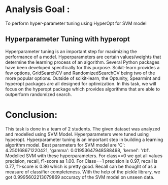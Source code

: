 # Analysis Goal :
To perform hyper-parameter tuning using HyperOpt for SVM model

## Hyperparameter Tuning with hyperopt
Hyperparameter tuning is an important step for maximizing the performance of a model. Hyperparameters are certain values/weights that determine the learning process of an algorithm. Several Python packages have been developed specifically for this purpose. Scikit-learn provides a few options, GridSearchCV and RandomizedSearchCV being two of the more popular options. Outside of scikit-learn, the Optunity, Spearmint and hyperopt packages are all designed for optimization. In this task, we will focus on the hyperopt package which provides algorithms that are able to outperform randomized search.

# Conclusion:
This task is done in a team of 2 students. The given dataset was analyzed and modelled using SVM Model. Hyperparameters were tuned using hyperopt. Hyperparameter tuning is an important step in building a learning algorithm model. Best parameters for SVM model are 'C': 4.250168671220421, 'gamma': 0.01953647948588498, 'kernel': 'rbf'. Modelled SVM with these hyperparameters. For class==0 we got all values precision, recall, f1-score as 1.00. For Class==1 precision is 0.97, recall is 0.77, f1-score is 0.86 which is pretty good. Recall can be thought of as a measure of classifier completeness. With the help of the pickle library, we got 0.9995602213079869 accuracy of the SVM model on unseen data.
